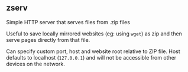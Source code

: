 ## zserv

Simple HTTP server that serves files from .zip files

Useful to save locally mirrored websites (eg: using `wget`) as zip and then serve pages directly from that file.

Can specify custom port, host and website root relative to ZIP file. Host defaults to localhost (`127.0.0.1`) and will not be accessible from other devices on the network.

